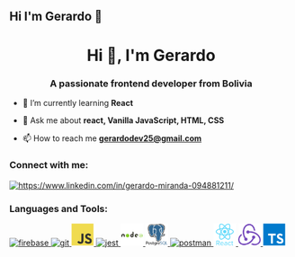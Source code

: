 ## Hi I'm Gerardo 👋

<h1 align="center">Hi 👋, I'm Gerardo</h1>
<h3 align="center">A passionate frontend developer from Bolivia</h3>

- 🌱 I’m currently learning **React**

- 💬 Ask me about **react, Vanilla JavaScript, HTML, CSS**

- 📫 How to reach me **gerardodev25@gmail.com**

<h3 align="left">Connect with me:</h3>
<p align="left">
   <a
      href="https://www.linkedin.com/in/gerardo-miranda-094881211/"
      target="blank"
      ><img
         align="center"
         src="https://raw.githubusercontent.com/rahuldkjain/github-profile-readme-generator/master/src/images/icons/Social/linked-in-alt.svg"
         alt="https://www.linkedin.com/in/gerardo-miranda-094881211/"
         height="30"
         width="40"
   /></a>
</p>

<h3 align="left">Languages and Tools:</h3>
<p align="left">
   
   <a href="https://firebase.google.com/" target="_blank">
      <img
         src="https://www.vectorlogo.zone/logos/firebase/firebase-icon.svg"
         alt="firebase"
         width="40"
         height="40"
      />
   </a>
   <a href="https://git-scm.com/" target="_blank">
      <img
         src="https://www.vectorlogo.zone/logos/git-scm/git-scm-icon.svg"
         alt="git"
         width="40"
         height="40"
      />
   </a>
   <a
      href="https://developer.mozilla.org/en-US/docs/Web/JavaScript"
      target="_blank"
   >
      <img
         src="https://raw.githubusercontent.com/devicons/devicon/master/icons/javascript/javascript-original.svg"
         alt="javascript"
         width="40"
         height="40"
      />
   </a>
   <a href="https://jestjs.io" target="_blank">
      <img
         src="https://www.vectorlogo.zone/logos/jestjsio/jestjsio-icon.svg"
         alt="jest"
         width="40"
         height="40"
      />
   </a>
  

   <a href="https://nodejs.org" target="_blank">
      <img
         src="https://raw.githubusercontent.com/devicons/devicon/master/icons/nodejs/nodejs-original-wordmark.svg"
         alt="nodejs"
         width="40"
         height="40"
      />
   </a>
   <a href="https://www.postgresql.org" target="_blank">
      <img
         src="https://raw.githubusercontent.com/devicons/devicon/master/icons/postgresql/postgresql-original-wordmark.svg"
         alt="postgresql"
         width="40"
         height="40"
      />
   </a>
   <a href="https://postman.com" target="_blank">
      <img
         src="https://www.vectorlogo.zone/logos/getpostman/getpostman-icon.svg"
         alt="postman"
         width="40"
         height="40"
      />
   </a>
   <a href="https://reactjs.org/" target="_blank">
      <img
         src="https://raw.githubusercontent.com/devicons/devicon/master/icons/react/react-original-wordmark.svg"
         alt="react"
         width="40"
         height="40"
      />
   </a>
   <a href="https://redux.js.org" target="_blank">
      <img
         src="https://raw.githubusercontent.com/devicons/devicon/master/icons/redux/redux-original.svg"
         alt="redux"
         width="40"
         height="40"
      />
   </a>
 
   <a href="https://www.typescriptlang.org/" target="_blank">
      <img
         src="https://raw.githubusercontent.com/devicons/devicon/master/icons/typescript/typescript-original.svg"
         alt="typescript"
         width="40"
         height="40"
      />
   </a>
</p>

